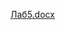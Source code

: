 [Лаб5.docx](https://docs.google.com/document/d/1LSB4_Jxq5-zrdP4Tgf9JrimCwr-WrKtC/edit?usp=sharing&ouid=107099367510336680885&rtpof=true&sd=true)
